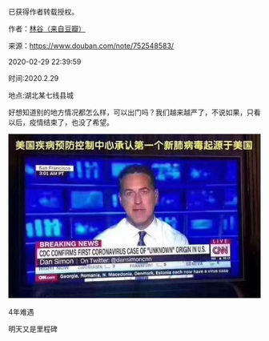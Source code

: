 已获得作者转载授权。


作者：[林谷（来自豆瓣）](https://www.douban.com/people/115816477/)


来源：https://www.douban.com/note/752548583/


2020-02-29 22:39:59


时间:2020.2.29  

地点:湖北某七线县城  

好想知道别的地方情况都怎么样，可以出门吗？我们越来越严了，不说如果，只看以后，疫情结束了，也没了希望。  

![](./pic/02-29-林谷-封城第三十六天1.jpg)

4年难遇  

明天又是里程碑  

